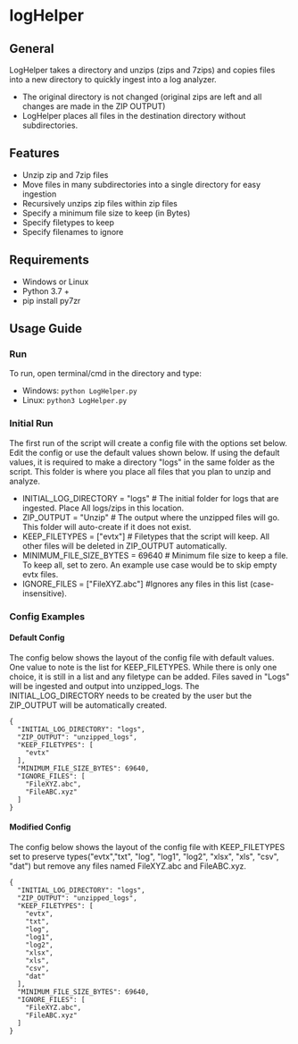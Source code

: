 # logHelper

## General
LogHelper takes a directory and unzips (zips and 7zips) and copies files into a new directory to quickly ingest into a log analyzer.  
* The original directory is not changed (original zips are left and all changes are made in the ZIP OUTPUT)
* LogHelper places all files in the destination directory without subdirectories.

## Features
* Unzip zip and 7zip files
* Move files in many subdirectories into a single directory for easy ingestion
* Recursively unzips zip files within zip files
* Specify a minimum file size to keep (in Bytes)
* Specify filetypes to keep
* Specify filenames to ignore

## Requirements
* Windows or Linux
* Python 3.7 +
* pip install py7zr

## Usage Guide
### Run
To run, open terminal/cmd in the directory and type:
* Windows: ```python LogHelper.py```
* Linux: ```python3 LogHelper.py ```

### Initial Run
The first run of the script will create a config file with the options set below. Edit the config or use the default values shown below. If using the default values, it is required to make a directory "logs" in the same folder as the script. This folder is where you place all files that you plan to unzip and analyze.

* INITIAL_LOG_DIRECTORY   = "logs"          # The initial folder for logs that are ingested. Place All logs/zips in this location.
* ZIP_OUTPUT              = "Unzip"         # The output where the unzipped files will go. This folder will auto-create if it does not exist.
* KEEP_FILETYPES          = ["evtx"]        # Filetypes that the script will keep. All other files will be deleted in ZIP_OUTPUT automatically.
* MINIMUM_FILE_SIZE_BYTES = 69640           # Minimum file size to keep a file. To keep all, set to zero. An example use case would be to skip empty evtx files.
* IGNORE_FILES            = ["FileXYZ.abc"] #Ignores any files in this list (case-insensitive).
### Config Examples
#### Default Config
The config below shows the layout of the config file with default values. One value to note is the list for KEEP_FILETYPES. While there is only one choice, it is still in a list and any filetype can be added. Files saved in "Logs" will be ingested and output into unzipped_logs. The INITIAL_LOG_DIRECTORY needs to be created by the user but the ZIP_OUTPUT will be automatically created.
```
{
  "INITIAL_LOG_DIRECTORY": "logs",
  "ZIP_OUTPUT": "unzipped_logs",
  "KEEP_FILETYPES": [
    "evtx"
  ],
  "MINIMUM_FILE_SIZE_BYTES": 69640,
  "IGNORE_FILES": [
    "FileXYZ.abc", 
    "FileABC.xyz"
  ]
}
```

#### Modified Config
The config below shows the layout of the config file with KEEP_FILETYPES set to preserve types("evtx","txt", "log", "log1", "log2", "xlsx", "xls", "csv", "dat") but remove any files named FileXYZ.abc and FileABC.xyz.
```
{
  "INITIAL_LOG_DIRECTORY": "logs",
  "ZIP_OUTPUT": "unzipped_logs",
  "KEEP_FILETYPES": [
    "evtx",
    "txt",
    "log",
    "log1",
    "log2",
    "xlsx",
    "xls",
    "csv",
    "dat"
  ],
  "MINIMUM_FILE_SIZE_BYTES": 69640,
  "IGNORE_FILES": [
    "FileXYZ.abc", 
    "FileABC.xyz"
  ]
}
```